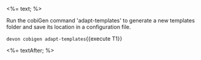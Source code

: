<%= text; %>

Run the cobiGen command 'adapt-templates' to generate a new templates folder and save its location in a configuration file.

`devon cobigen adapt-templates`{{execute T1}}


<%= textAfter; %>